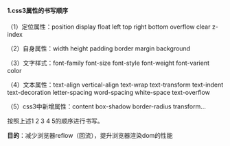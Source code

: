 #### 1.css3属性的书写顺序

（1）定位属性：position display float left top right bottom  overflow clear  z-index

（2）自身属性：width height padding border margin  background

（3）文字样式：font-family  font-size  font-style  font-weight  font-varient  color  

（4）文本属性：text-align  vertical-align  text-wrap  text-transform  text-indent  text-decoration  letter-spacing  word-spacing  white-space  text-overflow

（5）css3中新增属性：content  box-shadow  border-radius transform…

按照上述1 2 3 4 5的顺序进行书写。

**目的**：减少浏览器reflow（回流），提升浏览器渲染dom的性能